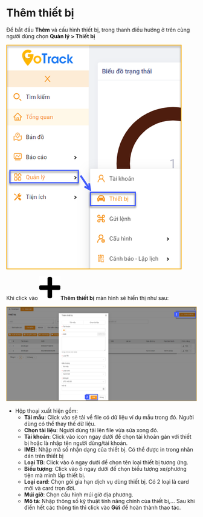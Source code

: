 # Thêm thiết bị

Để bắt đầu **Thêm** và cấu hình thiết bị, trong thanh điều hướng ở trên cùng người dùng chọn **Quản lý > Thiết bị**  

<span class="icon-left4">![Manage device ](/docs/assets/images/web-interface/device/manage-device-1.png)


Khi click vào  <span class="icon-left svg-filter-tick">![Ok](/docs/assets/images/web-interface/icon/SVG/plus.svg)**Thêm thiết bị** màn hình sẽ hiển thị như sau:

<span style="display:block;text-align:left">![add device ](/docs/assets/images/web-interface/device/add-device.png)
 
- Hộp thoại xuất hiện gồm:
  - **Tải mẫu**: Click vào sẽ tải về file có dữ liệu ví dụ mẫu trong đó. Người dùng có thể thay thế dữ liệu.
  - **Chọn tài liệu**: Người dùng tải lên file vừa sửa xong đó.
  - **Tài khoản**: Click vào icon ngay dưới để chọn tài khoản gán với thiết bị hoặc là nhập tên người dùng/tài khoản.
  - **IMEI**: Nhập mã số nhận dạng của thiết bị. Có thể được in trong nhãn dán trên thiết bị
  - **Loại TB**: Click vào ô ngay dưới để chọn tên loại thiết bị tương ứng.
  - **Biểu tượng**: Click vào ô ngay dưới để chọn biểu tượng xe/phương tiện mà mình lắp thiết bị.
  - **Loại card**: Chọn gói gia hạn dịch vụ dùng thiết bị. Có 2 loại là card mới và card trọn đời.
  - **Múi giờ**: Chọn cấu hình múi giờ địa phương. 
  - **Mô tả**: Nhập thông số kỹ thuật tính năng chính của thiết bị,...
   Sau khi điền hết các thông tin thì click vào **Gửi** để hoàn thành thao tác.



